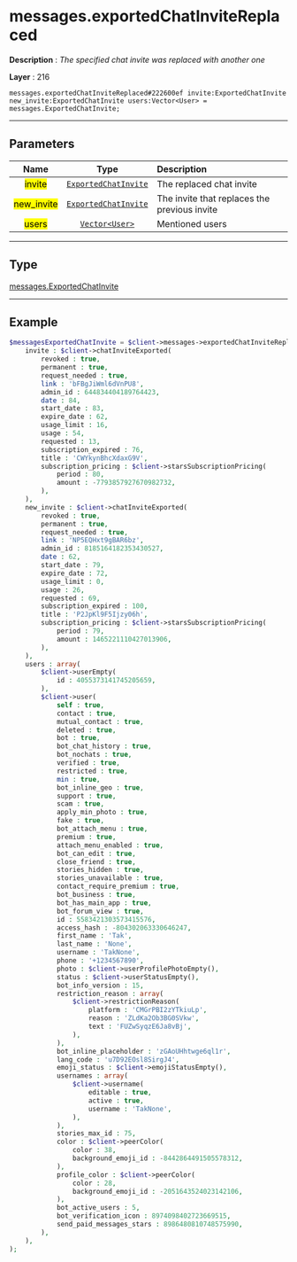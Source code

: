 # messages.exportedChatInviteReplaced

**Description** : *The specified chat invite was replaced with another one*

**Layer** : 216

```tl
messages.exportedChatInviteReplaced#222600ef invite:ExportedChatInvite new_invite:ExportedChatInvite users:Vector<User> = messages.ExportedChatInvite;
```

---

## Parameters

| Name | Type | Description |
| :---: | :---: | :--- |
| <mark>invite</mark> | [`ExportedChatInvite`](type/ExportedChatInvite) | The replaced chat invite |
| <mark>new_invite</mark> | [`ExportedChatInvite`](type/ExportedChatInvite) | The invite that replaces the previous invite |
| <mark>users</mark> | [`Vector<User>`](type/User) | Mentioned users |

---

## Type

[messages.ExportedChatInvite](type/messages.ExportedChatInvite)

---

## Example

```php
$messagesExportedChatInvite = $client->messages->exportedChatInviteReplaced(
	invite : $client->chatInviteExported(
		revoked : true,
		permanent : true,
		request_needed : true,
		link : 'bFBgJiWml6dVnPU8',
		admin_id : 644834404189764423,
		date : 84,
		start_date : 83,
		expire_date : 62,
		usage_limit : 16,
		usage : 54,
		requested : 13,
		subscription_expired : 76,
		title : 'CWYkynBhcXdaxG9V',
		subscription_pricing : $client->starsSubscriptionPricing(
			period : 80,
			amount : -7793857927670982732,
		),
	),
	new_invite : $client->chatInviteExported(
		revoked : true,
		permanent : true,
		request_needed : true,
		link : 'NP5EQHxt9gBAR6bz',
		admin_id : 8185164182353430527,
		date : 62,
		start_date : 79,
		expire_date : 72,
		usage_limit : 0,
		usage : 26,
		requested : 69,
		subscription_expired : 100,
		title : 'P2JpKl9F5Ijzy06h',
		subscription_pricing : $client->starsSubscriptionPricing(
			period : 79,
			amount : 1465221110427013906,
		),
	),
	users : array(
		$client->userEmpty(
			id : 4055373141745205659,
		),
		$client->user(
			self : true,
			contact : true,
			mutual_contact : true,
			deleted : true,
			bot : true,
			bot_chat_history : true,
			bot_nochats : true,
			verified : true,
			restricted : true,
			min : true,
			bot_inline_geo : true,
			support : true,
			scam : true,
			apply_min_photo : true,
			fake : true,
			bot_attach_menu : true,
			premium : true,
			attach_menu_enabled : true,
			bot_can_edit : true,
			close_friend : true,
			stories_hidden : true,
			stories_unavailable : true,
			contact_require_premium : true,
			bot_business : true,
			bot_has_main_app : true,
			bot_forum_view : true,
			id : 5583421303573415576,
			access_hash : -804302063330646247,
			first_name : 'Tak',
			last_name : 'None',
			username : 'TakNone',
			phone : '+1234567890',
			photo : $client->userProfilePhotoEmpty(),
			status : $client->userStatusEmpty(),
			bot_info_version : 15,
			restriction_reason : array(
				$client->restrictionReason(
					platform : 'CMGrPBI2zYTkiuLp',
					reason : 'ZLdKa2Ob3BG0SVkw',
					text : 'FUZwSyqzE6Ja8vBj',
				),
			),
			bot_inline_placeholder : 'zGAoUHhtwge6ql1r',
			lang_code : 'u7D92EOsl8SirgJ4',
			emoji_status : $client->emojiStatusEmpty(),
			usernames : array(
				$client->username(
					editable : true,
					active : true,
					username : 'TakNone',
				),
			),
			stories_max_id : 75,
			color : $client->peerColor(
				color : 38,
				background_emoji_id : -8442864491505578312,
			),
			profile_color : $client->peerColor(
				color : 28,
				background_emoji_id : -2051643524023142106,
			),
			bot_active_users : 5,
			bot_verification_icon : 8974098402723669515,
			send_paid_messages_stars : 8986480810748575990,
		),
	),
);
```